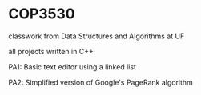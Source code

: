 # COP3530
classwork from Data Structures and Algorithms at UF

all projects written in C++

PA1: Basic text editor using a linked list

PA2: Simplified version of Google's PageRank algorithm
